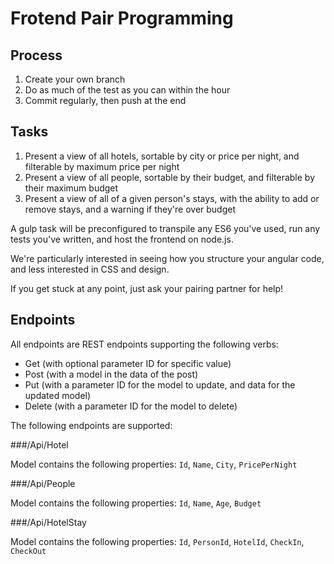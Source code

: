# Frotend Pair Programming

## Process

1. Create your own branch
2. Do as much of the test as you can within the hour
3. Commit regularly, then push at the end

## Tasks

1. Present a view of all hotels, sortable by city or price per night, and filterable by maximum price per night
2. Present a view of all people, sortable by their budget, and filterable by their maximum budget
3. Present a view of all of a given person's stays, with the ability to add or remove stays, and a warning if they're over budget

A gulp task will be preconfigured to transpile any ES6 you've used, run any tests you've written, and host the frontend on node.js.

We're particularly interested in seeing how you structure your angular code, and less interested in CSS and design. 

If you get stuck at any point, just ask your pairing partner for help!

## Endpoints

All endpoints are REST endpoints supporting the following verbs:

* Get (with optional parameter ID for specific value)
* Post (with a model in the data of the post)
* Put (with a parameter ID for the model to update, and data for the updated model)
* Delete (with a parameter ID for the model to delete)

The following endpoints are supported:

###/Api/Hotel

Model contains the following properties: `Id`, `Name`, `City`, `PricePerNight`

###/Api/People

Model contains the following properties: `Id`, `Name`, `Age`, `Budget`

###/Api/HotelStay

Model contains the following properties: `Id`, `PersonId`, `HotelId`, `CheckIn`, `CheckOut`